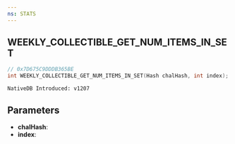 ```yaml
---
ns: STATS
---
```

## WEEKLY_COLLECTIBLE_GET_NUM_ITEMS_IN_SET

```c
// 0x7D675C9DDDB365BE
int WEEKLY_COLLECTIBLE_GET_NUM_ITEMS_IN_SET(Hash chalHash, int index);
```

```
NativeDB Introduced: v1207
```

## Parameters
* **chalHash**:
* **index**:
